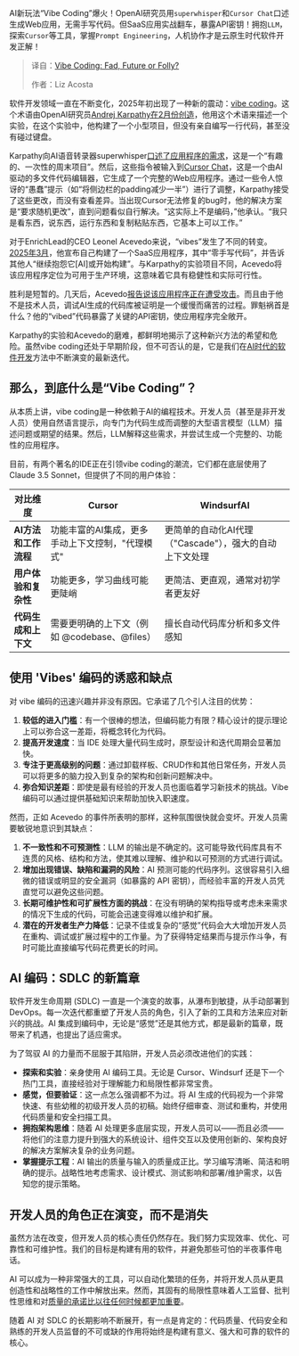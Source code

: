 
<!--
title: Vibe Coding：潮流、未来还是愚蠢之举？
cover: https://cdn.thenewstack.io/media/2025/06/42897c77-vibes.jpg
summary: AI新玩法“Vibe Coding”爆火！OpenAI研究员用`superwhisper`和`Cursor Chat`口述生成Web应用，无需手写代码。但SaaS应用实战翻车，暴露API密钥！拥抱`LLM`，探索`Cursor`等工具，掌握`Prompt Engineering`，人机协作才是云原生时代软件开发正解！
-->

AI新玩法“Vibe Coding”爆火！OpenAI研究员用`superwhisper`和`Cursor Chat`口述生成Web应用，无需手写代码。但SaaS应用实战翻车，暴露API密钥！拥抱`LLM`，探索`Cursor`等工具，掌握`Prompt Engineering`，人机协作才是云原生时代软件开发正解！

> 译自：[Vibe Coding: Fad, Future or Folly?](https://thenewstack.io/vibe-coding-fad-future-or-folly/)
> 
> 作者：Liz Acosta

软件开发领域一直在不断变化，2025年初出现了一种新的震动：[vibe coding](https://thenewstack.io/vibe-coding-and-you/)。这个术语由OpenAI研究员[Andrej Karpathy在2月份创造](https://x.com/karpathy/status/1886192184808149383?lang=en)，他用这个术语来描述一个实验，在这个实验中，他构建了一个小型项目，但没有亲自编写一行代码，甚至没有碰过键盘。

Karpathy向AI语音转录器superwhisper[口述了应用程序的需求](https://thenewstack.io/vibe-coding-where-everyone-can-speak-computer-programming/)，这是一个“有趣的、一次性的周末项目”。然后，这些指令被输入到[Cursor Chat](https://thenewstack.io/using-cursor-ai-as-part-of-your-development-workflow/)，这是一个由AI驱动的多文件代码编辑器，它生成了一个完整的Web应用程序。通过一些令人惊讶的“愚蠢”提示（如“将侧边栏的padding减少一半”）进行了调整，Karpathy接受了这些更改，而没有查看差异。当出现Cursor无法修复的bug时，他的解决方案是“要求随机更改”，直到问题看似自行解决。“这实际上不是编码，”他承认。“我只是看东西，说东西，运行东西和复制粘贴东西，它基本上可以工作。”

对于EnrichLead的CEO Leonel Acevedo来说，“vibes”发生了不同的转变。[2025年3月](https://x.com/leojr94_/status/1900767509621674109)，他宣布自己构建了一个SaaS应用程序，其中“零手写代码”，并告诉其他人“继续抱怨它[AI]或开始构建”。与Karpathy的实验项目不同，Acevedo将该应用程序定位为可用于生产环境，这意味着它具有稳健性和实际可行性。

胜利是短暂的。几天后，Acevedo[报告说该应用程序正在遭受攻击](https://x.com/leojr94_/status/1901560276488511759)。而且由于他不是技术人员，调试AI生成的代码库被证明是一个缓慢而痛苦的过程。罪魁祸首是什么？他的“vibed”代码暴露了关键的API密钥，使应用程序完全敞开。

Karpathy的实验和Acevedo的磨难，都鲜明地揭示了这种新兴方法的希望和危险。虽然vibe coding还处于早期阶段，但不可否认的是，它是我们在[AI时代的软件开发](https://thenewstack.io/to-vibe-or-not-to-vibe-when-and-where-to-use-vibe-coding/)方法中不断演变的最新迭代。

## 那么，到底什么是“Vibe Coding”？

从本质上讲，vibe coding是一种依赖于AI的编程技术。开发人员（甚至是非开发人员）使用自然语言提示，向专门为代码生成而调整的大型语言模型（LLM）描述问题或期望的结果。然后，LLM解释这些需求，并尝试生成一个完整的、功能性的应用程序。

目前，有两个著名的IDE正在引领vibe coding的潮流，它们都在底层使用了Claude 3.5 Sonnet，但提供了不同的用户体验：

| 对比维度 | Cursor | WindsurfAI |
|----------|---------|------------|
| **AI方法和工作流程** | 功能丰富的AI集成，更多手动上下文控制，"代理模式" | 更简单的自动化AI代理（"Cascade"），强大的自动上下文处理 |
| **用户体验和复杂性** | 功能更多，学习曲线可能更陡峭 | 更简洁、更直观，通常对初学者更友好 |
| **代码生成和上下文** | 需要更明确的上下文（例如 @codebase、@files） | 擅长自动代码库分析和多文件感知 |

## 使用 'Vibes' 编码的诱惑和缺点

对 vibe 编码的迅速兴趣并非没有原因。它承诺了几个引人注目的优势：

1. **较低的进入门槛**：有一个很棒的想法，但编码能力有限？精心设计的提示理论上可以弥合这一差距，将概念转化为代码。
2. **提高开发速度**：当 IDE 处理大量代码生成时，原型设计和迭代周期会显著加快。
3. **专注于更高级别的问题**：通过卸载样板、CRUD作和其他日常任务，开发人员可以将更多的脑力投入到复杂的架构和创新问题解决中。
4. **弥合知识差距**：即使是最有经验的开发人员也面临着学习新技术的挑战。Vibe 编码可以通过提供基础知识来帮助加快入职速度。

然而，正如 Acevedo 的事件所表明的那样，这种氛围很快就会变坏。开发人员需要敏锐地意识到其缺点：

1. **不一致性和不可预测性**：LLM 的输出是不确定的。这可能导致代码库具有不连贯的风格、结构和方法，使其难以理解、维护和以可预测的方式进行调试。
2. **增加出现错误、缺陷和漏洞的风险**：AI 预测可能的代码序列。这很容易引入细微的错误或明显的安全漏洞（如暴露的 API 密钥），而经验丰富的开发人员凭直觉可以避免这些问题。
3. **长期可维护性和可扩展性方面的挑战**：在没有明确的架构指导或考虑未来需求的情况下生成的代码，可能会迅速变得难以维护和扩展。
4. **潜在的开发者生产力降低**：记录不佳或复杂的“感觉”代码会大大增加开发人员在重构、调试或扩展过程中的工作量。为了获得特定结果而与提示作斗争，有时可能比直接编写代码花费更长的时间。

## AI 编码：SDLC 的新篇章

软件开发生命周期 (SDLC) 一直是一个演变的故事，从瀑布到敏捷，从手动部署到 DevOps。每一次迭代都重塑了开发人员的角色，引入了新的工具和方法来应对新兴的挑战。AI 集成到编码中，无论是“感觉”还是其他方式，都是最新的篇章，既带来了机遇，也提出了适应需求。

为了驾驭 AI 的力量而不屈服于其陷阱，开发人员必须改进他们的实践：

- **探索和实验**：亲身使用 AI 编码工具。无论是 Cursor、Windsurf 还是下一个热门工具，直接经验对于理解能力和局限性都非常宝贵。
- **感觉，但要验证**：这一点怎么强调都不为过。将 AI 生成的代码视为一个非常快速、有些幼稚的初级开发人员的初稿。始终仔细审查、测试和重构，并使用代码质量和安全扫描工具。
- **拥抱架构思维**：随着 AI 处理更多底层实现，开发人员可以——而且必须——将他们的注意力提升到强大的系统设计、组件交互以及使用创新的、架构良好的解决方案解决复杂的业务问题。
- **掌握提示工程**：AI 输出的质量与输入的质量成正比。学习编写清晰、简洁和明确的提示。战略性地考虑需求、设计模式、测试影响和部署/维护需求，以告知您的提示策略。

## 开发人员的角色正在演变，而不是消失

虽然方法在改变，但开发人员的核心责任仍然存在。我们努力实现效率、优化、可靠性和可维护性。我们的目标是构建有用的软件，并避免那些可怕的半夜事件电话。

AI 可以成为一种非常强大的工具，可以自动化繁琐的任务，并将开发人员从更具创造性和战略性的工作中解放出来。然而，其固有的局限性意味着人工监督、批判性思维和对[质量的承诺比以往任何时候都更加重要](https://thenewstack.io/code-quality-becomes-even-more-vital-in-the-ai-era/)。

随着 AI 对 SDLC 的长期影响不断展开，有一点是肯定的：代码质量、代码安全和熟练的开发人员监督的不可或缺的作用将始终是构建有意义、强大和可靠的软件的核心。